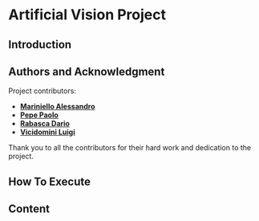 # Artificial Vision Project
## Introduction


## Authors and Acknowledgment
Project contributors:
- **[Mariniello Alessandro](https://github.com/alexmariniello)**
- **[Pepe Paolo](https://github.com/paolopepe00)**
- **[Rabasca Dario](https://github.com/Dariorab)**
- **[Vicidomini Luigi](https://github.com/luigivicidomini)**

Thank you to all the contributors for their hard work and dedication to the project.

## How To Execute

## Content

